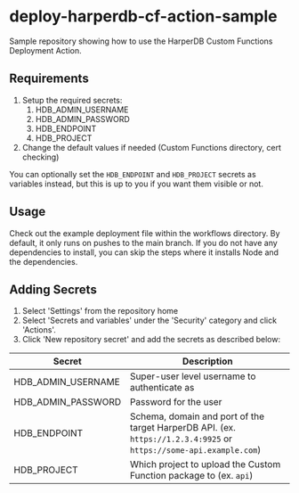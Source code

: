 # deploy-harperdb-cf-action-sample
Sample repository showing how to use the HarperDB Custom Functions Deployment Action.

## Requirements
1. Setup the required secrets:
    1. HDB_ADMIN_USERNAME
    2. HDB_ADMIN_PASSWORD
    3. HDB_ENDPOINT
    4. HDB_PROJECT
2. Change the default values if needed (Custom Functions directory, cert checking)

You can optionally set the `HDB_ENDPOINT` and `HDB_PROJECT` secrets as variables instead, but this is up to you if you want them visible or not.
## Usage
Check out the example deployment file within the workflows directory. By default, it only runs on pushes to the main branch. If you do not have any dependencies to install, you can skip the steps where it installs Node and the dependencies.

## Adding Secrets
1. Select 'Settings' from the repository home
2. Select 'Secrets and variables' under the 'Security' category and click 'Actions'.
3. Click 'New repository secret' and add the secrets as described below:

| Secret | Description |
| --- | --- |
| HDB_ADMIN_USERNAME | Super-user level username to authenticate as |
| HDB_ADMIN_PASSWORD | Password for the user |
| HDB_ENDPOINT | Schema, domain and port of the target HarperDB API. (ex. `https://1.2.3.4:9925` or `https://some-api.example.com`) |
| HDB_PROJECT | Which project to upload the Custom Function package to (ex. `api`) |